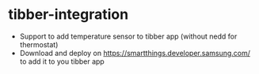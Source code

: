 # tibber-integration

* Support to add temperature sensor to tibber app (without nedd for thermostat)
* Download and deploy on https://smartthings.developer.samsung.com/ to add it to you tibber app
